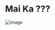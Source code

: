 # Mai Ka ???


![image](https://github.com/user-attachments/assets/d8b7e789-cf98-47fd-af50-f4ecc5eac831)
